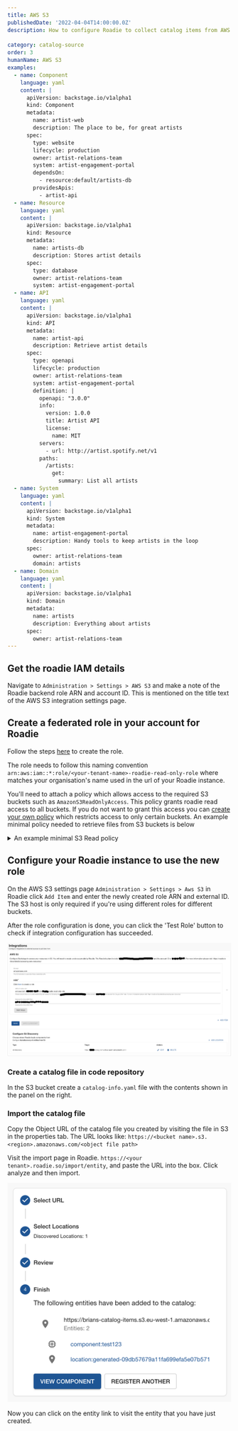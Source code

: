 ```yaml
---
title: AWS S3
publishedDate: '2022-04-04T14:00:00.0Z'
description: How to configure Roadie to collect catalog items from AWS S3

category: catalog-source
order: 3
humanName: AWS S3
examples:
  - name: Component
    language: yaml
    content: |
      apiVersion: backstage.io/v1alpha1
      kind: Component
      metadata:
        name: artist-web
        description: The place to be, for great artists
      spec:
        type: website
        lifecycle: production
        owner: artist-relations-team
        system: artist-engagement-portal
        dependsOn:
          - resource:default/artists-db
        providesApis:
          - artist-api
  - name: Resource
    language: yaml
    content: |
      apiVersion: backstage.io/v1alpha1
      kind: Resource
      metadata:
        name: artists-db
        description: Stores artist details
      spec:
        type: database
        owner: artist-relations-team
        system: artist-engagement-portal
  - name: API
    language: yaml
    content: |
      apiVersion: backstage.io/v1alpha1
      kind: API
      metadata:
        name: artist-api
        description: Retrieve artist details
      spec:
        type: openapi
        lifecycle: production
        owner: artist-relations-team
        system: artist-engagement-portal
        definition: |
          openapi: "3.0.0"
          info:
            version: 1.0.0
            title: Artist API
            license:
              name: MIT
          servers:
            - url: http://artist.spotify.net/v1
          paths:
            /artists:
              get:
                summary: List all artists
  - name: System
    language: yaml
    content: |
      apiVersion: backstage.io/v1alpha1
      kind: System
      metadata:
        name: artist-engagement-portal
        description: Handy tools to keep artists in the loop
      spec:
        owner: artist-relations-team
        domain: artists
  - name: Domain
    language: yaml
    content: |
      apiVersion: backstage.io/v1alpha1
      kind: Domain
      metadata:
        name: artists
        description: Everything about artists
      spec:
        owner: artist-relations-team
---
```


##  Get the roadie IAM details

Navigate to `Administration > Settings > AWS S3` and make a note of the Roadie backend role ARN and account ID. This is mentioned on the title text of the AWS S3 integration settings page.

##  Create a federated role in your account for Roadie

Follow the steps [here](/docs/details/accessing-aws-resources) to create the role.

The role needs to follow this naming convention `arn:aws:iam::*:role/<your-tenant-name>-roadie-read-only-role` where <your-tenant-name> matches your organisation's name used in the url of your Roadie instance.

You'll need to attach a policy which allows access to the required S3 buckets such as `AmazonS3ReadOnlyAccess`. This policy grants roadie read access to all buckets.
If you do not want to grant this access you can [create your own policy](https://docs.aws.amazon.com/IAM/latest/UserGuide/access_policies_create-console.html)
which restricts access to only certain buckets. An example minimal policy needed to retrieve files from S3 buckets is below


<details>

<summary>An example minimal S3 Read policy</summary>

```json
{
  "Version": "2012-10-17",
  "Statement": [
    {
      "Effect": "Allow",
      "Action": [
        "s3:GetObject"
      ],
      "Resource": "arn:aws:s3:::my-bucket/*"
    },
    {
      "Effect": "Allow",
      "Action": [
        "s3:ListBucket"
      ],
      "Resource": "arn:aws:s3:::my-bucket"
    }
  ]
}
```
</details>


##  Configure your Roadie instance to use the new role

On the AWS S3 settings page `Administration > Settings > Aws S3` in Roadie click `Add Item` and enter the newly created
role ARN and external ID. The S3 host is only required if you're using different roles for different buckets.

After the role configuration is done, you can click the 'Test Role' button to check if integration configuration has succeeded.

![Role Details](./role-details.png)


### Create a catalog file in code repository

In the S3 bucket create a `catalog-info.yaml` file with the contents shown in the panel on the right.

### Import the catalog file

Copy the Object URL of the catalog file you created by visiting the file in S3 in the properties tab. The URL looks like: `https://<bucket name>.s3.<region>.amazonaws.com/<object file path>`

Visit the import page in Roadie. `https://<your tenant>.roadie.so/import/entity`, and paste the URL into the box. Click analyze and then import.

![Import](./import.png)

Now you can click on the entity link to visit the entity that you have just created.
